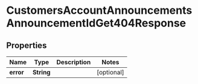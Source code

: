 

# CustomersAccountAnnouncementsAnnouncementIdGet404Response


## Properties

| Name | Type | Description | Notes |
|------------ | ------------- | ------------- | -------------|
|**error** | **String** |  |  [optional] |



